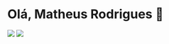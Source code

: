 # Olá, Matheus Rodrigues 🧠
<div>
  <a href="https://github.com/matheusrodrinks">
</div>
<a href="https://www.instagram.com/_theusmr/" target="_blank"><img src="https://img.shields.io/badge/-Instagram-%23E4405F?style=for-the-badge&logo=instagram&logoColor=white" target="_blank"></a>
 <a href="https://www.linkedin.com/in/matheus-mendon%C3%A7a-b7326a214/" target="_blank"><img src="https://img.shields.io/badge/-LinkedIn-%230077B5?style=for-the-badge&logo=linkedin&logoColor=white" target="_blank"></a> 
